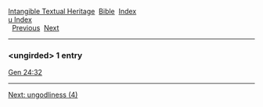 [Intangible Textual Heritage](../../index)  [Bible](../index) 
[Index](index)   
[u Index](_u_)  
  [Previous](c11926)  [Next](c11928) 

------------------------------------------------------------------------

### &lt;ungirded&gt; 1 entry

[Gen 24:32](../kjv/gen024.htm#032)  

------------------------------------------------------------------------

[Next: ungodliness (4)](c11928)
